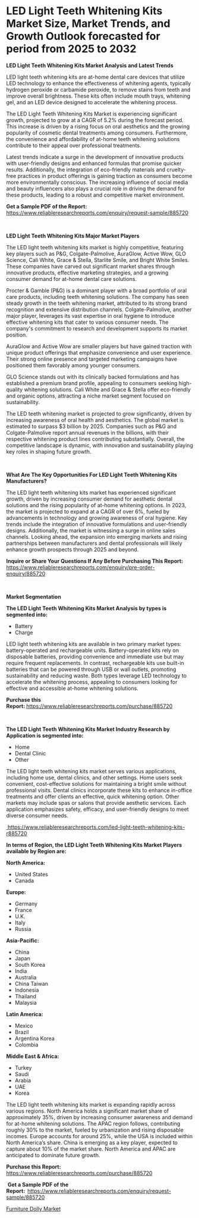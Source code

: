 <p><h1>LED Light Teeth Whitening Kits Market Size, Market Trends, and Growth Outlook forecasted for period from 2025 to 2032</h1></p><p><strong>LED Light Teeth Whitening Kits Market Analysis and Latest Trends</strong></p>
<p><p>LED light teeth whitening kits are at-home dental care devices that utilize LED technology to enhance the effectiveness of whitening agents, typically hydrogen peroxide or carbamide peroxide, to remove stains from teeth and improve overall brightness. These kits often include mouth trays, whitening gel, and an LED device designed to accelerate the whitening process.</p><p>The LED Light Teeth Whitening Kits Market is experiencing significant growth, projected to grow at a CAGR of 5.2% during the forecast period. This increase is driven by a rising focus on oral aesthetics and the growing popularity of cosmetic dental treatments among consumers. Furthermore, the convenience and affordability of at-home teeth whitening solutions contribute to their appeal over professional treatments. </p><p>Latest trends indicate a surge in the development of innovative products with user-friendly designs and enhanced formulas that promise quicker results. Additionally, the integration of eco-friendly materials and cruelty-free practices in product offerings is gaining traction as consumers become more environmentally conscious. The increasing influence of social media and beauty influencers also plays a crucial role in driving the demand for these products, leading to a robust and competitive market environment.</p></p>
<p><strong>Get a Sample PDF of the Report:&nbsp;</strong> <a href="https://www.reliableresearchreports.com/enquiry/request-sample/885720?utm_campaign=3110&utm_medium=2&utm_source=Github&utm_content=ia&utm_term=05042025&utm_id=led-light-teeth-whitening-kits">https://www.reliableresearchreports.com/enquiry/request-sample/885720</a></p>
<p>&nbsp;</p>
<p><strong>LED Light Teeth Whitening Kits Major Market Players</strong></p>
<p><p>The LED light teeth whitening kits market is highly competitive, featuring key players such as P&G, Colgate-Palmolive, AuraGlow, Active Wow, GLO Science, Cali White, Grace & Stella, Starlite Smile, and Bright White Smiles. These companies have carved out significant market shares through innovative products, effective marketing strategies, and a growing consumer demand for at-home dental care solutions.</p><p>Procter & Gamble (P&G) is a dominant player with a broad portfolio of oral care products, including teeth whitening solutions. The company has seen steady growth in the teeth whitening market, attributed to its strong brand recognition and extensive distribution channels. Colgate-Palmolive, another major player, leverages its vast expertise in oral hygiene to introduce effective whitening kits that cater to various consumer needs. The company's commitment to research and development supports its market position.</p><p>AuraGlow and Active Wow are smaller players but have gained traction with unique product offerings that emphasize convenience and user experience. Their strong online presence and targeted marketing campaigns have positioned them favorably among younger consumers.</p><p>GLO Science stands out with its clinically backed formulations and has established a premium brand profile, appealing to consumers seeking high-quality whitening solutions. Cali White and Grace & Stella offer eco-friendly and organic options, attracting a niche market segment focused on sustainability.</p><p>The LED teeth whitening market is projected to grow significantly, driven by increasing awareness of oral health and aesthetics. The global market is estimated to surpass $3 billion by 2025. Companies such as P&G and Colgate-Palmolive report annual revenues in the billions, with their respective whitening product lines contributing substantially. Overall, the competitive landscape is dynamic, with innovation and sustainability playing key roles in shaping future growth.</p></p>
<p>&nbsp;</p>
<p><strong>What Are The Key Opportunities For LED Light Teeth Whitening Kits Manufacturers?</strong></p>
<p><p>The LED light teeth whitening kits market has experienced significant growth, driven by increasing consumer demand for aesthetic dental solutions and the rising popularity of at-home whitening options. In 2023, the market is projected to expand at a CAGR of over 6%, fueled by advancements in technology and growing awareness of oral hygiene. Key trends include the integration of innovative formulations and user-friendly designs. Additionally, the market is witnessing a surge in online sales channels. Looking ahead, the expansion into emerging markets and rising partnerships between manufacturers and dental professionals will likely enhance growth prospects through 2025 and beyond.</p></p>
<p><strong>Inquire or Share Your Questions If Any Before Purchasing This Report:</strong> <a href="https://www.reliableresearchreports.com/enquiry/pre-order-enquiry/885720?utm_campaign=3110&utm_medium=2&utm_source=Github&utm_content=ia&utm_term=05042025&utm_id=led-light-teeth-whitening-kits">https://www.reliableresearchreports.com/enquiry/pre-order-enquiry/885720</a></p>
<p>&nbsp;</p>
<p><strong>Market Segmentation</strong></p>
<p><strong>The LED Light Teeth Whitening Kits Market Analysis by types is segmented into:</strong></p>
<p><ul><li>Battery</li><li>Charge</li></ul></p>
<p><p>LED light teeth whitening kits are available in two primary market types: battery-operated and rechargeable units. Battery-operated kits rely on disposable batteries, providing convenience and immediate use but may require frequent replacements. In contrast, rechargeable kits use built-in batteries that can be powered through USB or wall outlets, promoting sustainability and reducing waste. Both types leverage LED technology to accelerate the whitening process, appealing to consumers looking for effective and accessible at-home whitening solutions.</p></p>
<p><strong>Purchase this Report:&nbsp;</strong><a href="https://www.reliableresearchreports.com/purchase/885720?utm_campaign=3110&utm_medium=2&utm_source=Github&utm_content=ia&utm_term=05042025&utm_id=led-light-teeth-whitening-kits">https://www.reliableresearchreports.com/purchase/885720</a></p>
<p>&nbsp;</p>
<p><strong>The LED Light Teeth Whitening Kits Market Industry Research by Application is segmented into:</strong></p>
<p><ul><li>Home</li><li>Dental Clinic</li><li>Other</li></ul></p>
<p><p>The LED light teeth whitening kits market serves various applications, including home use, dental clinics, and other settings. Home users seek convenient, cost-effective solutions for maintaining a bright smile without professional visits. Dental clinics incorporate these kits to enhance in-office treatments and offer clients an effective, quick whitening option. Other markets may include spas or salons that provide aesthetic services. Each application emphasizes safety, efficacy, and user-friendly designs to meet diverse consumer needs.</p></p>
<p><a href="https://www.reliableresearchreports.com/led-light-teeth-whitening-kits-r885720?utm_campaign=3110&utm_medium=2&utm_source=Github&utm_content=ia&utm_term=05042025&utm_id=led-light-teeth-whitening-kits">&nbsp;https://www.reliableresearchreports.com/led-light-teeth-whitening-kits-r885720</a></p>
<p><strong>In terms of Region, the LED Light Teeth Whitening Kits Market Players available by Region are:</strong></p>
<p>
    <p> <strong> North America: </strong>
        <ul>
            <li>United States</li>
            <li>Canada</li>
        </ul>
        </p> 
    <p> <strong> Europe: </strong>
        <ul>
            <li>Germany</li>
            <li>France</li>
            <li>U.K.</li>
            <li>Italy</li>
            <li>Russia</li>
        </ul>
        </p> 
    <p> <strong> Asia-Pacific: </strong>
        <ul>
            <li>China</li>
            <li>Japan</li>
            <li>South Korea</li>
            <li>India</li>
            <li>Australia</li>
            <li>China Taiwan</li>
            <li>Indonesia</li>
            <li>Thailand</li>
            <li>Malaysia</li>
        </ul>
        </p> 
    <p> <strong> Latin America: </strong>
        <ul>
            <li>Mexico</li>
            <li>Brazil</li>
            <li>Argentina Korea</li>
            <li>Colombia</li>
        </ul>
        </p> 
    <p> <strong> Middle East & Africa: </strong>
        <ul>
            <li>Turkey</li>
            <li>Saudi</li>
            <li>Arabia</li>
            <li>UAE</li>
            <li>Korea</li>
        </ul>
    </p>
    </p>
<p><p>The LED light teeth whitening kits market is expanding rapidly across various regions. North America holds a significant market share of approximately 35%, driven by increasing consumer awareness and demand for at-home whitening solutions. The APAC region follows, contributing roughly 30% to the market, fueled by urbanization and rising disposable incomes. Europe accounts for around 25%, while the USA is included within North America’s share. China is emerging as a key player, expected to capture about 10% of the market share. North America and APAC are anticipated to dominate future growth.</p></p>
<p><strong>Purchase this Report: </strong><a href="https://www.reliableresearchreports.com/purchase/885720?utm_campaign=3110&utm_medium=2&utm_source=Github&utm_content=ia&utm_term=05042025&utm_id=led-light-teeth-whitening-kits">https://www.reliableresearchreports.com/purchase/885720</a></p>
<p>&nbsp;<strong>Get a Sample PDF of the Report:&nbsp;&nbsp;</strong><a href="https://www.reliableresearchreports.com/enquiry/request-sample/885720?utm_campaign=3110&utm_medium=2&utm_source=Github&utm_content=ia&utm_term=05042025&utm_id=led-light-teeth-whitening-kits">https://www.reliableresearchreports.com/enquiry/request-sample/885720</a></p>
<p><strong></strong></p>
<p><p><a href="https://github.com/doljanzwald/Market-Research-Report-List-1/blob/main/furniture-dolly-market.md?utm_campaign=3110&utm_medium=2&utm_source=Github&utm_content=ia&utm_term=05042025&utm_id=led-light-teeth-whitening-kits">Furniture Dolly Market</a></p></p>